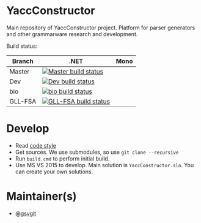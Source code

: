 YaccConstructor
===============

Main repository of YaccConstructor project. Platform for parser generators and other grammarware research and development.

Build status:

| Branch | .NET | Mono |
|--------|------|------|
| Master | [![Master build status](https://ci.appveyor.com/api/projects/status/s8myouu45sunv2xh/branch/master?svg=true)](https://ci.appveyor.com/project/gsvgit/yaccconstructor/branch/master)| |
| Dev | [![Dev build status](https://ci.appveyor.com/api/projects/status/s8myouu45sunv2xh/branch/dev?svg=true)](https://ci.appveyor.com/project/gsvgit/yaccconstructor/branch/dev)| |
| bio | [![bio build status](https://ci.appveyor.com/api/projects/status/s8myouu45sunv2xh/branch/bio?svg=true)](https://ci.appveyor.com/project/gsvgit/yaccconstructor/branch/bio)| |
| GLL-FSA | [![GLL-FSA build status](https://ci.appveyor.com/api/projects/status/s8myouu45sunv2xh/branch/GLL-FSA?svg=true)](https://ci.appveyor.com/project/gsvgit/yaccconstructor/branch/GLL-FSA)| |


Develop
==============

* Read [code style](https://docs.google.com/document/d/1Ta21jY09Z_kDFcWCPmKdd_LxfzrDOSZ_D0b9yFeBoZg/edit?usp=sharing)
* Get sources. We use submodules, so use ``git clone --recursive`` 
* Run ``build.cmd`` to perform initial build.
* Use MS VS 2015 to develop. Main solution is ``YaccConstructor.sln``. You can create your own solutions.

Maintainer(s)
==============
* [@gsvgit](https://github.com/gsvgit)
